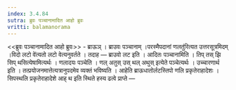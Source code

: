 ```yaml
---
index: 3.4.84
sutra: ब्रुवः पञ्चानामादित आहो ब्रुवः
vritti: balamanorama
---
```


<<ब्रुवः पञ्चानामादित आहो ब्रुवः>> - ब्राऊञ् । ब्राउवः पञ्चानाम् ।परस्मैपदानां णलतु॑रित्यत उत्तरसूत्रमिदम् ।विदो लटो वे॑त्यतो लटो वेत्यनुवर्तते । तदाह — ब्राउवो लट इति । आदितः पञ्चानामिति । तिप् तस् झि सिप् थसित्येषामित्यर्थः । णलादयः पञ्चेति । णल् अतुस् उस् थल् अथुस् इत्येते पञ्चेत्यर्थः । उच्चारणार्थ इति । तत्प्रयोजनमात्तेत्यत्रानुपदमेव व्यक्तं भविष्यति । आहेति ब्राऊधातोर्लटस्तिपो णलि प्रकृतेराहादेशः । सिपस्थलि प्रकृतेराहादेशे आह् थ इति स्थिते हस्य ढत्वे प्राप्ते —  